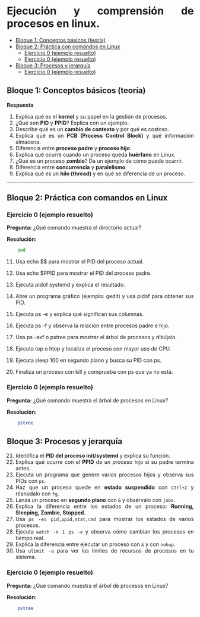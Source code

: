 <div align=justify>

# Ejecución y comprensión de procesos en linux.

- [Bloque 1: Conceptos básicos (teoría)](#bloque-1-conceptos-básicos-teoría)
- [Bloque 2: Práctica con comandos en Linux](#bloque-2-práctica-con-comandos-en-linux)
  - [Ejercicio 0 (ejemplo resuelto)](#ejercicio-0-ejemplo-resuelto)
  - [Ejercicio 0 (ejemplo resuelto)](#ejercicio-0-ejemplo-resuelto-1)
- [Bloque 3: Procesos y jerarquía](#bloque-3-procesos-y-jerarquía)
  - [Ejercicio 0 (ejemplo resuelto)](#ejercicio-0-ejemplo-resuelto-2)


## Bloque 1: Conceptos básicos (teoría)

**Respuesta**

1. Explica qué es el **kernel** y su papel en la gestión de procesos.  
2. ¿Qué son **PID** y **PPID**? Explica con un ejemplo.  
3. Describe qué es un **cambio de contexto** y por qué es costoso.  
4. Explica qué es un **PCB (Process Control Block)** y qué información almacena.  
5. Diferencia entre **proceso padre** y **proceso hijo**.  
6. Explica qué ocurre cuando un proceso queda **huérfano** en Linux.  
7. ¿Qué es un proceso **zombie**? Da un ejemplo de cómo puede ocurrir.  
8.  Diferencia entre **concurrencia** y **paralelismo**.  
9.  Explica qué es un **hilo (thread)** y en qué se diferencia de un proceso.  

---

## Bloque 2: Práctica con comandos en Linux

### Ejercicio 0 (ejemplo resuelto)  

**Pregunta:** ¿Qué comando muestra el directorio actual?  

**Resolución:**  

```bash
    pwd
```

11. Usa echo $$ para mostrar el PID del proceso actual.

12. Usa echo $PPID para mostrar el PID del proceso padre.

13. Ejecuta pidof systemd y explica el resultado.

14. Abre un programa gráfico (ejemplo: gedit) y usa pidof para obtener sus PID.

15. Ejecuta ps -e y explica qué significan sus columnas.

16. Ejecuta ps -f y observa la relación entre procesos padre e hijo.

17. Usa ps -axf o pstree para mostrar el árbol de procesos y dibújalo.

18. Ejecuta top o htop y localiza el proceso con mayor uso de CPU.

19. Ejecuta sleep 100 en segundo plano y busca su PID con ps.

20. Finaliza un proceso con kill <PID> y comprueba con ps que ya no está.


### Ejercicio 0 (ejemplo resuelto)  

**Pregunta:** ¿Qué comando muestra el árbol de procesos en Linux?

**Resolución:**  

```bash
    pstree
```

## Bloque 3: Procesos y jerarquía

21. Identifica el **PID del proceso init/systemd** y explica su función.
22. Explica qué ocurre con el **PPID** de un proceso hijo si su padre termina antes.
23. Ejecuta un programa que genere varios procesos hijos y observa sus PIDs con `ps`.
24. Haz que un proceso quede en **estado suspendido** con `Ctrl+Z` y réanúdalo con `fg`.
25. Lanza un proceso en **segundo plano** con `&` y obsérvalo con `jobs`.
26. Explica la diferencia entre los estados de un proceso: **Running, Sleeping, Zombie, Stopped**.
27. Usa `ps -eo pid,ppid,stat,cmd` para mostrar los estados de varios procesos.
28. Ejecuta `watch -n 1 ps -e` y observa cómo cambian los procesos en tiempo real.
29. Explica la diferencia entre ejecutar un proceso con `&` y con `nohup`.
30. Usa `ulimit -a` para ver los límites de recursos de procesos en tu sistema.

###  Ejercicio 0 (ejemplo resuelto)  

**Pregunta:** ¿Qué comando muestra el árbol de procesos en Linux?

**Resolución:**  

```bash
    pstree
```

</div>